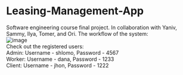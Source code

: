 # Leasing-Management-App
Software engineering course final project. In collaboration with Yaniv, Sammy, Ilya, Tomer, and Ori.
The workflow of the system:
 <br/>
![image](https://github.com/ShaielVistuch/Leasing-Management-App/assets/133270551/046f76d0-86da-4857-806a-ece5ac6bb449)
 <br/>
Check out the registered users: <br/>
Admin: Username - shlomo, Password - 4567 <br/>
Worker: Username - dana, Password - 1233 <br/>
Client: Username - jhon, Password - 1222

